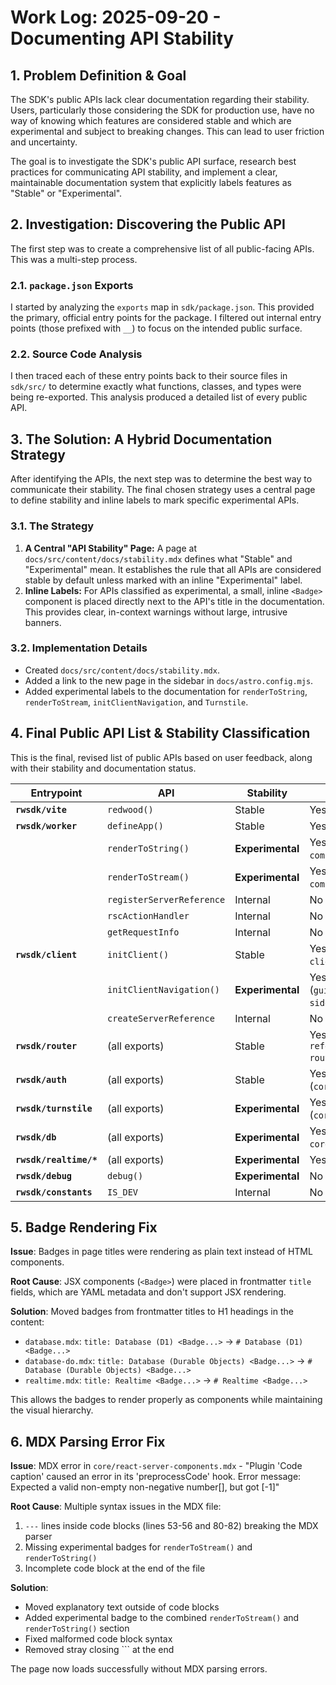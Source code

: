 # Work Log: 2025-09-20 - Documenting API Stability

## 1. Problem Definition & Goal

The SDK's public APIs lack clear documentation regarding their stability. Users, particularly those considering the SDK for production use, have no way of knowing which features are considered stable and which are experimental and subject to breaking changes. This can lead to user friction and uncertainty.

The goal is to investigate the SDK's public API surface, research best practices for communicating API stability, and implement a clear, maintainable documentation system that explicitly labels features as "Stable" or "Experimental".

## 2. Investigation: Discovering the Public API

The first step was to create a comprehensive list of all public-facing APIs. This was a multi-step process.

### 2.1. `package.json` Exports

I started by analyzing the `exports` map in `sdk/package.json`. This provided the primary, official entry points for the package. I filtered out internal entry points (those prefixed with `__`) to focus on the intended public surface.

### 2.2. Source Code Analysis

I then traced each of these entry points back to their source files in `sdk/src/` to determine exactly what functions, classes, and types were being re-exported. This analysis produced a detailed list of every public API.

## 3. The Solution: A Hybrid Documentation Strategy

After identifying the APIs, the next step was to determine the best way to communicate their stability. The final chosen strategy uses a central page to define stability and inline labels to mark specific experimental APIs.

### 3.1. The Strategy

1.  **A Central "API Stability" Page:** A page at `docs/src/content/docs/stability.mdx` defines what "Stable" and "Experimental" mean. It establishes the rule that all APIs are considered stable by default unless marked with an inline "Experimental" label.
2.  **Inline Labels:** For APIs classified as experimental, a small, inline `<Badge>` component is placed directly next to the API's title in the documentation. This provides clear, in-context warnings without large, intrusive banners.

### 3.2. Implementation Details

- Created `docs/src/content/docs/stability.mdx`.
- Added a link to the new page in the sidebar in `docs/astro.config.mjs`.
- Added experimental labels to the documentation for `renderToString`, `renderToStream`, `initClientNavigation`, and `Turnstile`.

## 4. Final Public API List & Stability Classification

This is the final, revised list of public APIs based on user feedback, along with their stability and documentation status.

| Entrypoint             | API                       | Stability      | Documented?                                         |
| ---------------------- | ------------------------- | -------------- | --------------------------------------------------- |
| **`rwsdk/vite`**       | `redwood()`               | Stable         | Yes                                                 |
| **`rwsdk/worker`**     | `defineApp()`             | Stable         | Yes                                                 |
|                        | `renderToString()`        | **Experimental** | Yes (`core/react-server-components.mdx`)            |
|                        | `renderToStream()`        | **Experimental** | Yes (`core/react-server-components.mdx`)            |
|                        | `registerServerReference` | Internal       | No                                                  |
|                        | `rscActionHandler`        | Internal       | No                                                  |
|                        | `getRequestInfo`          | Internal       | No                                                  |
| **`rwsdk/client`**     | `initClient()`            | Stable         | Yes (`reference/sdk-client.mdx`)                    |
|                        | `initClientNavigation()`  | **Experimental** | Yes (`guides/frontend/client-side-nav.mdx`)         |
|                        | `createServerReference`   | Internal       | No                                                  |
| **`rwsdk/router`**     | (all exports)             | Stable         | Yes (`core/routing.mdx`, `reference/sdk-router.mdx`)|
| **`rwsdk/auth`**       | (all exports)             | Stable         | Yes (`core/authentication.mdx`)                     |
| **`rwsdk/turnstile`**  | (all exports)             | **Experimental** | Yes (`core/authentication.mdx`)                     |
| **`rwsdk/db`**         | (all exports)             | **Experimental** | Yes (`core/database.mdx`, `core/database-do.mdx`)   |
| **`rwsdk/realtime/*`** | (all exports)             | **Experimental** | Yes (`core/realtime.mdx`)                           |
| **`rwsdk/debug`**      | `debug()`                 | **Experimental** | No                                                  |
| **`rwsdk/constants`**  | `IS_DEV`                  | Internal       | No                                                  |

## 5. Badge Rendering Fix

**Issue**: Badges in page titles were rendering as plain text instead of HTML components.

**Root Cause**: JSX components (`<Badge>`) were placed in frontmatter `title` fields, which are YAML metadata and don't support JSX rendering.

**Solution**: Moved badges from frontmatter titles to H1 headings in the content:
- `database.mdx`: `title: Database (D1) <Badge...>` → `# Database (D1) <Badge...>`
- `database-do.mdx`: `title: Database (Durable Objects) <Badge...>` → `# Database (Durable Objects) <Badge...>`  
- `realtime.mdx`: `title: Realtime <Badge...>` → `# Realtime <Badge...>`

This allows the badges to render properly as components while maintaining the visual hierarchy.

## 6. MDX Parsing Error Fix

**Issue**: MDX error in `core/react-server-components.mdx` - "Plugin 'Code caption' caused an error in its 'preprocessCode' hook. Error message: Expected a valid non-empty non-negative number[], but got [-1]"

**Root Cause**: Multiple syntax issues in the MDX file:
1. `---` lines inside code blocks (lines 53-56 and 80-82) breaking the MDX parser
2. Missing experimental badges for `renderToStream()` and `renderToString()`
3. Incomplete code block at the end of the file

**Solution**: 
- Moved explanatory text outside of code blocks
- Added experimental badge to the combined `renderToStream()` and `renderToString()` section
- Fixed malformed code block syntax
- Removed stray closing ``` at the end

The page now loads successfully without MDX parsing errors.
